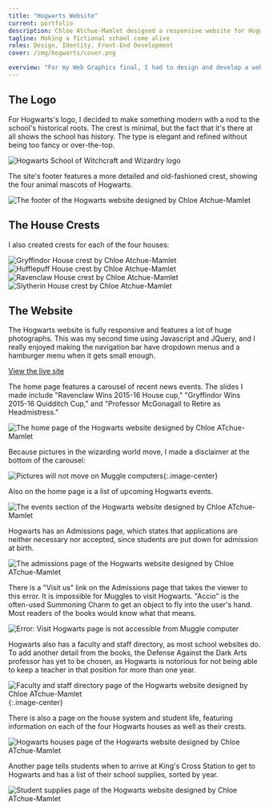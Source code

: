 ```yaml
---
title: "Hogwarts Website"
current: portfolio
description: Chloe Atchue-Mamlet designed a responsive website for Hogwarts School of Witchcraft and Wizardry from the Harry Potter books.
tagline: Making a fictional school come alive
roles: Design, Identity, Front-End Development
cover: /img/hogwarts/cover.png

overview: "For my Web Graphics final, I had to design and develop a website of my choice using vanilla HTML, CSS, and Javascript with JQuery if we wanted. I chose to create a website for Hogwarts School of Witchcraft and Wizardry from the Harry Potter books. I decided to make the website represent the school as if it really existed today, complete with pages like Admissions and Faculty and Staff. I had two main goals for this site: to make it feel as magical as possible and to include as many little details from the books as I could."
---
```


## The Logo

For Hogwarts's logo, I decided to make something modern with a nod to the school's historical roots. The crest is minimal, but the fact that it's there at all shows the school has history. The type is elegant and refined without being too fancy or over-the-top.

![Hogwarts School of Witchcraft and Wizardry logo](/img/hogwarts/logo.png)

The site's footer features a more detailed and old-fashioned crest, showing the four animal mascots of Hogwarts.

![The footer of the Hogwarts website designed by Chloe Atchue-Mamlet](/img/hogwarts/footer.png)

## The House Crests

I also created crests for each of the four houses:

<div>
<img class="half" src="/img/hogwarts/gryffindor.png" alt="Gryffindor House crest by Chloe Atchue-Mamlet">

<img class="half" src="/img/hogwarts/hufflepuff.png" alt="Hufflepuff House crest by Chloe Atchue-Mamlet">
</div>

<div>
<img class="half" src="/img/hogwarts/ravenclaw.png" alt="Ravenclaw House crest by Chloe Atchue-Mamlet">

<img class="half" src="/img/hogwarts/slytherin.png" alt="Slytherin House crest by Chloe Atchue-Mamlet">
</div>

## The Website

The Hogwarts website is fully responsive and features a lot of huge photographs. This was my second time using Javascript and JQuery, and I really enjoyed making the navigation bar have dropdown menus and a hamburger menu when it gets small enough.

<a class="button" href="http://chloedrexel.com/hogwarts" target="_blank">View the live site</a>

The home page features a carousel of recent news events. The slides I made include "Ravenclaw Wins 2015-16 House cup," "Gryffindor Wins 2015-16 Quidditch Cup," and "Professor McGonagall to Retire as Headmistress."

![The home page of the Hogwarts website designed by Chloe ATchue-Mamlet](/img/hogwarts/home.png)

Because pictures in the wizarding world move, I made a disclaimer at the bottom of the carousel:

![Pictures will not move on Muggle computers](/img/hogwarts/muggle-computers.png){:.image-center}

Also on the home page is a list of upcoming Hogwarts events.

![The events section of the Hogwarts website designed by Chloe ATchue-Mamlet](/img/hogwarts/events.png)

Hogwarts has an Admissions page, which states that applications are neither necessary nor accepted, since students are put down for admission at birth.

![The admissions page of the Hogwarts website designed by Chloe ATchue-Mamlet](/img/hogwarts/admissions.png)

There is a "Visit us" link on the Admissions page that takes the viewer to this error. It is impossible for Muggles to visit Hogwarts. "Accio" is the often-used Summoning Charm to get an object to fly into the user's hand. Most readers of the books would know what that means.

![Error: Visit Hogwarts page is not accessible from Muggle computer](/img/hogwarts/error.png)

Hogwarts also has a faculty and staff directory, as most school websites do. To add another detail from the books, the Defense Against the Dark Arts professor has yet to be chosen, as Hogwarts is notorious for not being able to keep a teacher in that position for more than one year.

![Faculty and staff directory page of the Hogwarts website designed by Chloe ATchue-Mamlet](/img/hogwarts/directory.png){:.image-center}

There is also a page on the house system and student life, featuring information on each of the four Hogwarts houses as well as their crests.

![Hogwarts houses page of the Hogwarts website designed by Chloe ATchue-Mamlet](/img/hogwarts/houses.png)

Another page tells students when to arrive at King's Cross Station to get to Hogwarts and has a list of their school supplies, sorted by year.

![Student supplies page of the Hogwarts website designed by Chloe ATchue-Mamlet](/img/hogwarts/supplies.png)
